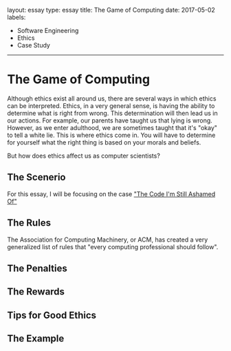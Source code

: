 layout: essay
type: essay
title: The Game of Computing
date: 2017-05-02
labels:
  - Software Engineering
  - Ethics
  - Case Study
---

# The Game of Computing

Although ethics exist all around us, there are several ways in which ethics can be interpreted. Ethics, in a very general sense, is having the ability to determine what is right from wrong. This determination will then lead us in our actions. For example, our parents have taught us that lying is wrong. However, as we enter adulthood,  we are sometimes taught that it's "okay" to tell a white lie. This is where ethics come in. You will have to determine for yourself what the right thing is based on your morals and beliefs. 

But how does ethics affect us as computer scientists? 

## The Scenerio

For this essay, I will be focusing on the case ["The Code I'm Still Ashamed Of"](https://medium.freecodecamp.com/the-code-im-still-ashamed-of-e4c021dff55e)

## The Rules



The Association for Computing Machinery, or ACM, has created a very generalized list of rules that "every computing professional should follow".      

## The Penalties

## The Rewards

## Tips for Good Ethics

## The Example

                                                                                                                                                                                                                                                                                                                                                                                                                     
